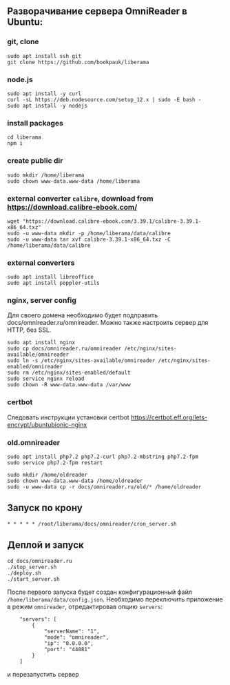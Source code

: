 ## Разворачивание сервера OmniReader в Ubuntu:

### git, clone
```
sudo apt install ssh git
git clone https://github.com/bookpauk/liberama
```

### node.js
```
sudo apt install -y curl
curl -sL https://deb.nodesource.com/setup_12.x | sudo -E bash -
sudo apt install -y nodejs
```

### install packages
```
cd liberama
npm i
```

### create public dir
```
sudo mkdir /home/liberama
sudo chown www-data.www-data /home/liberama
```

### external converter `calibre`, download from https://download.calibre-ebook.com/
```
wget "https://download.calibre-ebook.com/3.39.1/calibre-3.39.1-x86_64.txz"
sudo -u www-data mkdir -p /home/liberama/data/calibre
sudo -u www-data tar xvf calibre-3.39.1-x86_64.txz -C /home/liberama/data/calibre
```

### external converters
```
sudo apt install libreoffice
sudo apt install poppler-utils
```

### nginx, server config
Для своего домена необходимо будет подправить docs/omnireader.ru/omnireader.
Можно также настроить сервер для HTTP, без SSL.
```
sudo apt install nginx
sudo cp docs/omnireader.ru/omnireader /etc/nginx/sites-available/omnireader
sudo ln -s /etc/nginx/sites-available/omnireader /etc/nginx/sites-enabled/omnireader
sudo rm /etc/nginx/sites-enabled/default
sudo service nginx reload
sudo chown -R www-data.www-data /var/www
```

### certbot
Следовать инструкции установки certbot https://certbot.eff.org/lets-encrypt/ubuntubionic-nginx
### old.omnireader 
```
sudo apt install php7.2 php7.2-curl php7.2-mbstring php7.2-fpm
sudo service php7.2-fpm restart

sudo mkdir /home/oldreader
sudo chown www-data.www-data /home/oldreader
sudo -u www-data cp -r docs/omnireader.ru/old/* /home/oldreader
```

## Запуск по крону
```
* * * * * /root/liberama/docs/omnireader/cron_server.sh
```

## Деплой и запуск
```
cd docs/omnireader.ru
./stop_server.sh
./deploy.sh
./start_server.sh
```

После первого запуска будет создан конфигурационный файл `/home/liberama/data/config.json`.
Необходимо переключить приложение в режим `omnireader`, отредактировав опцию `servers`:
```
    "servers": [
        {
            "serverName": "1",
            "mode": "omnireader",
            "ip": "0.0.0.0",
            "port": "44081"
        }
    ]
```
и перезапустить сервер